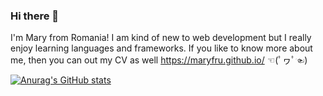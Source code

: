 ### Hi there 👋

I'm Mary from Romania! I am kind of new to web development but I really enjoy learning languages and frameworks. If you like to know more about me, then you can out my CV as well https://maryfru.github.io/ ☜(ﾟヮﾟ☜) 

[![Anurag's GitHub stats](https://github-readme-stats.vercel.app/api?username=maryfru)](https://github.com/anuraghazra/github-readme-stats)
